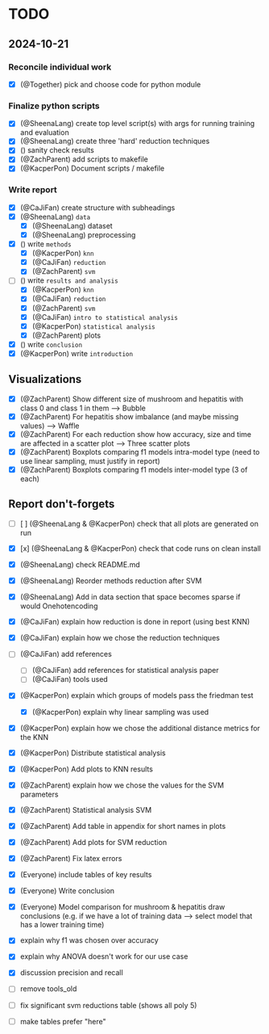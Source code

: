 # TODO

## 2024-10-21

### Reconcile individual work

- [x] (@Together) pick and choose code for python module

### Finalize python scripts

- [x] (@SheenaLang) create top level script(s) with args for running training and evaluation
- [x] (@SheenaLang) create three 'hard' reduction techniques
- [x] () sanity check results
- [x] (@ZachParent) add scripts to makefile
- [x] (@KacperPon) Document scripts / makefile

### Write report

- [x] (@CaJiFan) create structure with subheadings
- [x] (@SheenaLang) `data`
  - [x] (@SheenaLang) dataset
  - [x] (@SheenaLang) preprocessing
- [x] () write `methods`
  - [x] (@KacperPon) `knn`
  - [x] (@CaJiFan) `reduction`
  - [x] (@ZachParent) `svm`
- [ ] () write `results and analysis`
  - [x] (@KacperPon) `knn`
  - [x] (@CaJiFan) `reduction`
  - [x] (@ZachParent) `svm`
  - [x] (@CaJiFan) `intro to statistical analysis`
  - [x] (@KacperPon) `statistical analysis`
  - [x] (@ZachParent) plots
- [x] () write `conclusion`
- [x] (@KacperPon) write `introduction`

## Visualizations

- [x] (@ZachParent) Show different size of mushroom and hepatitis with class 0 and class 1 in them —> Bubble
- [x] (@ZachParent) For hepatitis show imbalance (and maybe missing values) —> Waffle
- [x] (@ZachParent) For each reduction show how accuracy, size and time are affected in a scatter plot --> Three scatter plots
- [x] (@ZachParent) Boxplots comparing f1 models intra-model type (need to use linear sampling, must justify in report)
- [x] (@ZachParent) Boxplots comparing f1 models inter-model type (3 of each)

## Report don't-forgets

- [ ] [ ] (@SheenaLang & @KacperPon) check that all plots are generated on run
- [x] [x] (@SheenaLang & @KacperPon) check that code runs on clean install

- [x] (@SheenaLang) check README.md
- [x] (@SheenaLang) Reorder methods reduction after SVM
- [x] (@SheenaLang) Add in data section that space becomes sparse if would Onehotencoding

- [x] (@CaJiFan) explain how reduction is done in report (using best KNN)
- [x] (@CaJiFan) explain how we chose the reduction techniques
- [ ] (@CaJiFan) add references

  - [ ] (@CaJiFan) add references for statistical analysis paper
  - [ ] (@CaJiFan) tools used

- [x] (@KacperPon) explain which groups of models pass the friedman test
  - [x] (@KacperPon) explain why linear sampling was used
- [x] (@KacperPon) explain how we chose the additional distance metrics for the KNN
- [x] (@KacperPon) Distribute statistical analysis
- [x] (@KacperPon) Add plots to KNN results

- [x] (@ZachParent) explain how we chose the values for the SVM parameters
- [x] (@ZachParent) Statistical analysis SVM
- [x] (@ZachParent) Add table in appendix for short names in plots
- [x] (@ZachParent) Add plots for SVM reduction
- [x] (@ZachParent) Fix latex errors

- [x] (Everyone) include tables of key results
- [x] (Everyone) Write conclusion
- [x] (Everyone) Model comparison for mushroom & hepatitis draw conclusions (e.g. if we have a lot of training data --> select model that has a lower training time)

- [x] explain why f1 was chosen over accuracy
- [x] explain why ANOVA doesn't work for our use case
- [x] discussion precision and recall


- [ ] remove tools_old
- [ ] fix significant svm reductions table (shows all poly 5)
- [ ] make tables prefer "here"